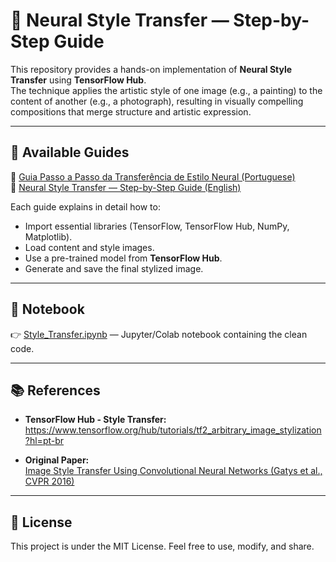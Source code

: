 # 🎨 Neural Style Transfer — Step-by-Step Guide

This repository provides a hands-on implementation of **Neural Style Transfer** using **TensorFlow Hub**.  
The technique applies the artistic style of one image (e.g., a painting) to the content of another (e.g., a photograph), resulting in visually compelling compositions that merge structure and artistic expression.

---

## 📘 Available Guides

🔹 [Guia Passo a Passo da Transferência de Estilo Neural (Portuguese)](./Guia%20Passo%20a%20Passo%20da%20Transferência%20de%20Estilo%20Neural.pdf)  
🔹 [Neural Style Transfer — Step-by-Step Guide (English)](./Neural%20Style%20Transfer%20—%20Step-by-Step%20Guide.pdf)

Each guide explains in detail how to:
- Import essential libraries (TensorFlow, TensorFlow Hub, NumPy, Matplotlib).  
- Load content and style images.  
- Use a pre-trained model from **TensorFlow Hub**.  
- Generate and save the final stylized image.  

---

## 🚀 Notebook

👉 [Style_Transfer.ipynb](./Style_Transfer.ipynb) — Jupyter/Colab notebook containing the clean code.  

---

## 📚 References

- **TensorFlow Hub - Style Transfer:**  
  https://www.tensorflow.org/hub/tutorials/tf2_arbitrary_image_stylization?hl=pt-br  

- **Original Paper:**  
  [Image Style Transfer Using Convolutional Neural Networks (Gatys et al., CVPR 2016)](https://www.cv-foundation.org/openaccess/content_cvpr_2016/papers/Gatys_Image_Style_Transfer_CVPR_2016_paper.pdf)

---

## 📄 License
This project is under the MIT License. Feel free to use, modify, and share.
